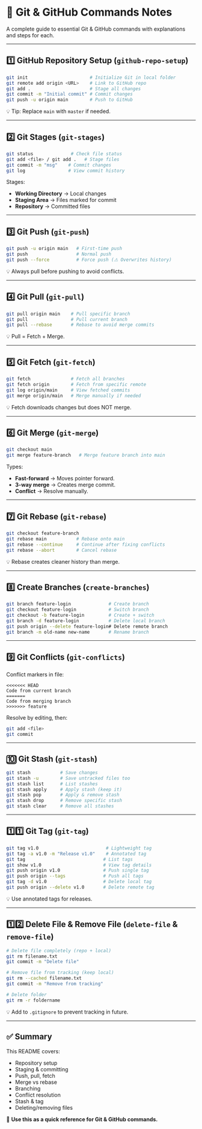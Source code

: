 # 📘 Git & GitHub Commands Notes

A complete guide to essential Git & GitHub commands with explanations and steps for each.

---

## **1️⃣ GitHub Repository Setup (`github-repo-setup`)**
```bash
git init                       # Initialize Git in local folder
git remote add origin <URL>    # Link to GitHub repo
git add .                      # Stage all changes
git commit -m "Initial commit" # Commit changes
git push -u origin main        # Push to GitHub
```
💡 Tip: Replace `main` with `master` if needed.

---

## **2️⃣ Git Stages (`git-stages`)**
```bash
git status              # Check file status
git add <file> / git add .   # Stage files
git commit -m "msg"    # Commit changes
git log                # View commit history
```
Stages:
- **Working Directory** → Local changes
- **Staging Area** → Files marked for commit
- **Repository** → Committed files

---

## **3️⃣ Git Push (`git-push`)**
```bash
git push -u origin main   # First-time push
git push                  # Normal push
git push --force          # Force push (⚠ Overwrites history)
```
💡 Always pull before pushing to avoid conflicts.

---

## **4️⃣ Git Pull (`git-pull`)**
```bash
git pull origin main    # Pull specific branch
git pull                # Pull current branch
git pull --rebase       # Rebase to avoid merge commits
```
💡 Pull = Fetch + Merge.

---

## **5️⃣ Git Fetch (`git-fetch`)**
```bash
git fetch               # Fetch all branches
git fetch origin        # Fetch from specific remote
git log origin/main     # View fetched commits
git merge origin/main   # Merge manually if needed
```
💡 Fetch downloads changes but does NOT merge.

---

## **6️⃣ Git Merge (`git-merge`)**
```bash
git checkout main
git merge feature-branch   # Merge feature branch into main
```
Types:
- **Fast-forward** → Moves pointer forward.
- **3-way merge** → Creates merge commit.
- **Conflict** → Resolve manually.

---

## **7️⃣ Git Rebase (`git-rebase`)**
```bash
git checkout feature-branch
git rebase main           # Rebase onto main
git rebase --continue     # Continue after fixing conflicts
git rebase --abort        # Cancel rebase
```
💡 Rebase creates cleaner history than merge.

---

## **8️⃣ Create Branches (`create-branches`)**
```bash
git branch feature-login              # Create branch
git checkout feature-login            # Switch branch
git checkout -b feature-login         # Create + switch
git branch -d feature-login           # Delete local branch
git push origin --delete feature-login# Delete remote branch
git branch -m old-name new-name       # Rename branch
```

---

## **9️⃣ Git Conflicts (`git-conflicts`)**
Conflict markers in file:
```plaintext
<<<<<<< HEAD
Code from current branch
=======
Code from merging branch
>>>>>>> feature
```
Resolve by editing, then:
```bash
git add <file>
git commit
```

---

## **🔟 Git Stash (`git-stash`)**
```bash
git stash           # Save changes
git stash -u        # Save untracked files too
git stash list      # List stashes
git stash apply     # Apply stash (keep it)
git stash pop       # Apply & remove stash
git stash drop      # Remove specific stash
git stash clear     # Remove all stashes
```

---

## **1️⃣1️⃣ Git Tag (`git-tag`)**
```bash
git tag v1.0                         # Lightweight tag
git tag -a v1.0 -m "Release v1.0"    # Annotated tag
git tag                             # List tags
git show v1.0                       # View tag details
git push origin v1.0                # Push single tag
git push origin --tags              # Push all tags
git tag -d v1.0                     # Delete local tag
git push origin --delete v1.0       # Delete remote tag
```
💡 Use annotated tags for releases.

---

## **1️⃣2️⃣ Delete File & Remove File (`delete-file` & `remove-file`)**
```bash
# Delete file completely (repo + local)
git rm filename.txt
git commit -m "Delete file"

# Remove file from tracking (keep local)
git rm --cached filename.txt
git commit -m "Remove from tracking"

# Delete folder
git rm -r foldername
```
💡 Add to `.gitignore` to prevent tracking in future.

---

## ✅ Summary
This README covers:
- Repository setup
- Staging & committing
- Push, pull, fetch
- Merge vs rebase
- Branching
- Conflict resolution
- Stash & tag
- Deleting/removing files

🎯 **Use this as a quick reference for Git & GitHub commands.**
